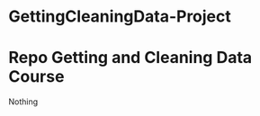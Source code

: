 GettingCleaningData-Project
===========================

Repo Getting and Cleaning Data Course
========
Nothing
